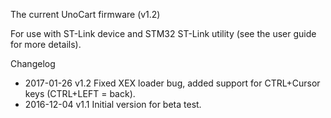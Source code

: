 The current UnoCart firmware (v1.2)

For use with ST-Link device and STM32 ST-Link utility (see the user guide for more details).

Changelog

* 2017-01-26 v1.2 Fixed XEX loader bug, added support for CTRL+Cursor keys (CTRL+LEFT = back).
* 2016-12-04 v1.1 Initial version for beta test.


